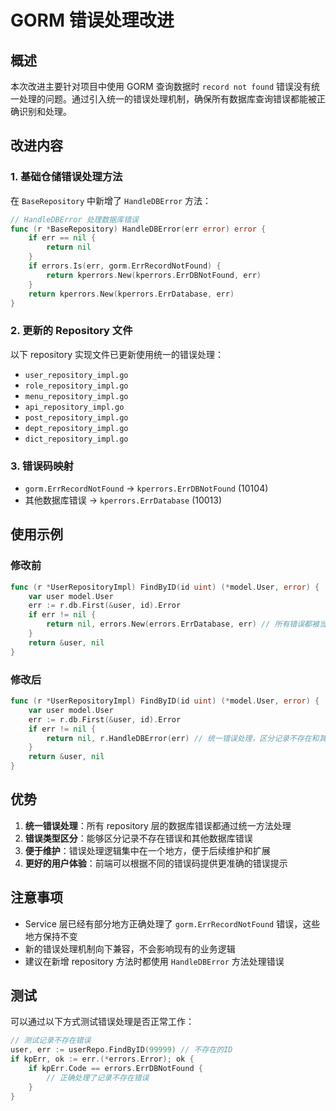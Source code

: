# GORM 错误处理改进

## 概述

本次改进主要针对项目中使用 GORM 查询数据时 `record not found` 错误没有统一处理的问题。通过引入统一的错误处理机制，确保所有数据库查询错误都能被正确识别和处理。

## 改进内容

### 1. 基础仓储错误处理方法

在 `BaseRepository` 中新增了 `HandleDBError` 方法：

```go
// HandleDBError 处理数据库错误
func (r *BaseRepository) HandleDBError(err error) error {
    if err == nil {
        return nil
    }
    if errors.Is(err, gorm.ErrRecordNotFound) {
        return kperrors.New(kperrors.ErrDBNotFound, err)
    }
    return kperrors.New(kperrors.ErrDatabase, err)
}
```

### 2. 更新的 Repository 文件

以下 repository 实现文件已更新使用统一的错误处理：

- `user_repository_impl.go`
- `role_repository_impl.go`
- `menu_repository_impl.go`
- `api_repository_impl.go`
- `post_repository_impl.go`
- `dept_repository_impl.go`
- `dict_repository_impl.go`

### 3. 错误码映射

- `gorm.ErrRecordNotFound` → `kperrors.ErrDBNotFound` (10104)
- 其他数据库错误 → `kperrors.ErrDatabase` (10013)

## 使用示例

### 修改前
```go
func (r *UserRepositoryImpl) FindByID(id uint) (*model.User, error) {
    var user model.User
    err := r.db.First(&user, id).Error
    if err != nil {
        return nil, errors.New(errors.ErrDatabase, err) // 所有错误都被当作数据库错误
    }
    return &user, nil
}
```

### 修改后
```go
func (r *UserRepositoryImpl) FindByID(id uint) (*model.User, error) {
    var user model.User
    err := r.db.First(&user, id).Error
    if err != nil {
        return nil, r.HandleDBError(err) // 统一错误处理，区分记录不存在和其他数据库错误
    }
    return &user, nil
}
```

## 优势

1. **统一错误处理**：所有 repository 层的数据库错误都通过统一方法处理
2. **错误类型区分**：能够区分记录不存在错误和其他数据库错误
3. **便于维护**：错误处理逻辑集中在一个地方，便于后续维护和扩展
4. **更好的用户体验**：前端可以根据不同的错误码提供更准确的错误提示

## 注意事项

- Service 层已经有部分地方正确处理了 `gorm.ErrRecordNotFound` 错误，这些地方保持不变
- 新的错误处理机制向下兼容，不会影响现有的业务逻辑
- 建议在新增 repository 方法时都使用 `HandleDBError` 方法处理错误

## 测试

可以通过以下方式测试错误处理是否正常工作：

```go
// 测试记录不存在错误
user, err := userRepo.FindByID(99999) // 不存在的ID
if kpErr, ok := err.(*errors.Error); ok {
    if kpErr.Code == errors.ErrDBNotFound {
        // 正确处理了记录不存在错误
    }
}
```